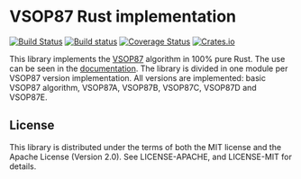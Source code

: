# VSOP87 Rust implementation #
[![Build Status](https://travis-ci.org/Razican/vsop87-rs.svg?branch=master)](https://travis-ci.org/Razican/vsop87-rs)
[![Build status](https://ci.appveyor.com/api/projects/status/g028p4t0ekvcypu3?svg=true)](https://ci.appveyor.com/project/Razican/vsop87-rs)
[![Coverage Status](https://coveralls.io/repos/Razican/vsop87-rs/badge.svg?branch=develop&service=github)](https://coveralls.io/github/Razican/vsop87-rs?branch=master)
[![Crates.io](https://meritbadge.herokuapp.com/vsop87)](https://crates.io/crates/vsop87)

This library implements the
[VSOP87](https://en.wikipedia.org/wiki/VSOP_%28planets%29) algorithm in 100%
pure Rust. The use can be seen in the
[documentation](http://razican.github.io/vsop87-rs). The library is divided in
one module per VSOP87 version implementation. All versions are implemented:
basic VSOP87 algorithm, VSOP87A, VSOP87B, VSOP87C, VSOP87D and VSOP87E.

## License ##

This library is distributed under the terms of both the MIT license and the
Apache License (Version 2.0). See LICENSE-APACHE, and LICENSE-MIT for details.
